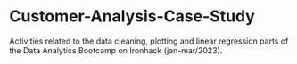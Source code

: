 # Customer-Analysis-Case-Study

Activities related to the data cleaning, plotting and linear regression parts of the Data Analytics Bootcamp on Ironhack (jan-mar/2023).
